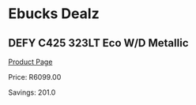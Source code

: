 
# Ebucks Dealz
## DEFY C425 323LT Eco W/D Metallic
[Product Page](https://www.ebucks.com/web/shop/productSelected.do?prodId=975468657&catId=704986856)

Price: R6099.00

Savings: 201.0


	